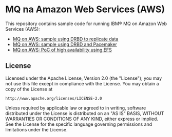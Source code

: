 # MQ na Amazon Web Services (AWS)

This repository contains sample code for running IBM® MQ on Amazon Web Services (AWS):

* [MQ on AWS: sample using DRBD to replicate data](https://github.com/ibm-messaging/mq-aws/tree/master/drbd/part_1)
* [MQ on AWS: sample using DRBD and Pacemaker](https://github.com/ibm-messaging/mq-aws/tree/master/drbd/part_2)
* [MQ on AWS: PoC of high availability using EFS](https://github.com/ibm-messaging/mq-aws/tree/master/efs)

## License

Licensed under the Apache License, Version 2.0 (the "License");
you may not use this file except in compliance with the License.
You may obtain a copy of the License at

    http://www.apache.org/licenses/LICENSE-2.0

Unless required by applicable law or agreed to in writing, software
distributed under the License is distributed on an "AS IS" BASIS,
WITHOUT WARRANTIES OR CONDITIONS OF ANY KIND, either express or implied.
See the License for the specific language governing permissions and
limitations under the License.
